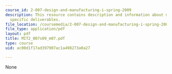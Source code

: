 ```yaml
---
course_id: 2-007-design-and-manufacturing-i-spring-2009
description: This resource contains description and information about milestone 2
  specific deliverables.
file_location: /coursemedia/2-007-design-and-manufacturing-i-spring-2009/ac00d1f17ad397907ac1a498273a0a27_MIT2_007s09_m07.pdf
file_type: application/pdf
layout: pdf
title: MIT2_007s09_m07.pdf
type: course
uid: ac00d1f17ad397907ac1a498273a0a27

---
```

None
